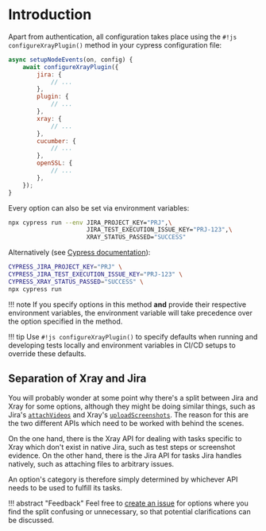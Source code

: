 # Introduction

Apart from authentication, all configuration takes place using the `#!js configureXrayPlugin()` method in your cypress configuration file:

```js
async setupNodeEvents(on, config) {
    await configureXrayPlugin({
        jira: {
            // ...
        },
        plugin: {
            // ...
        },
        xray: {
            // ...
        },
        cucumber: {
            // ...
        },
        openSSL: {
            // ...
        },
    });
}
```

Every option can also be set via environment variables:
```sh
npx cypress run --env JIRA_PROJECT_KEY="PRJ",\
                      JIRA_TEST_EXECUTION_ISSUE_KEY="PRJ-123",\
                      XRAY_STATUS_PASSED="SUCCESS"
```
Alternatively (see [Cypress documentation](https://docs.cypress.io/guides/guides/environment-variables#Setting)):
```sh
CYPRESS_JIRA_PROJECT_KEY="PRJ" \
CYPRESS_JIRA_TEST_EXECUTION_ISSUE_KEY="PRJ-123" \
CYPRESS_XRAY_STATUS_PASSED="SUCCESS" \
npx cypress run
```

!!! note
    If you specify options in this method **and** provide their respective environment variables, the environment variable will take precedence over the option specified in the method.

!!! tip
    Use `#!js configureXrayPlugin()` to specify defaults when running and developing tests locally and environment variables in CI/CD setups to override these defaults.

## Separation of Xray and Jira

You will probably wonder at some point why there's a split between Jira and Xray for some options, although they might be doing similar things, such as Jira's [`attachVideos`](jira.md#attachvideos) and Xray's [`uploadScreenshots`](xray.md#uploadscreenshots).
The reason for this are the two different APIs which need to be worked with behind the scenes.

On the one hand, there is the Xray API for dealing with tasks specific to Xray which don't exist in native Jira, such as test steps or screenshot evidence.
On the other hand, there is the Jira API for tasks Jira handles natively, such as attaching files to arbitrary issues.

An option's category is therefore simply determined by whichever API needs to be used to fulfill its tasks.

!!! abstract "Feedback"
    Feel free to [create an issue](https://github.com/Qytera-Gmbh/cypress-xray-plugin/issues) for options where you find the split confusing or unnecessary, so that potential clarifications can be discussed.